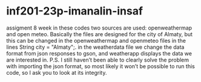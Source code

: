 # inf201-23p-imanalin-insaf
assigment 8 week
in these codes two sources are used: openweathermap and open meteo. Basically the files are designed for the city of Almaty, but this can be changed in the openweathermap and openmeteo files in the lines String city = "Almaty";. in the weatherdata file we change the data format from json responses to gson, and weatherapp displays the data we are interested in.
P.S. I still haven’t been able to clearly solve the problem with importing the json format, so most likely it won’t be possible to run this code, so I ask you to look at its integrity.

